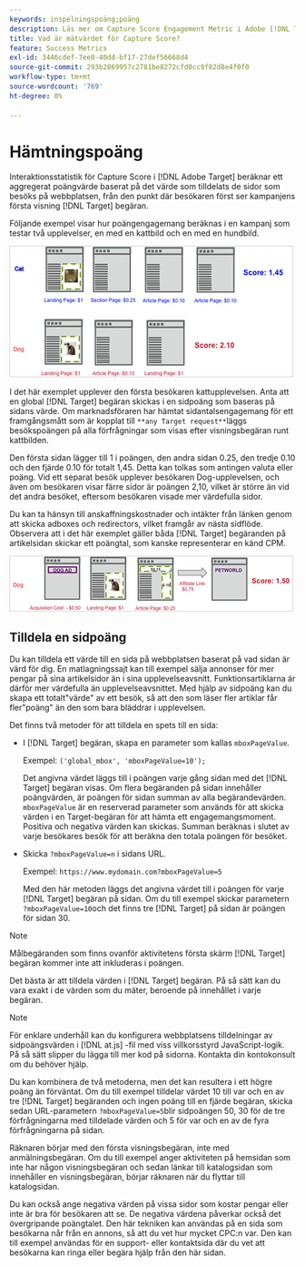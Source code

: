 ```yaml
---
keywords: inspelningspoäng;poäng
description: Läs mer om Capture Score Engagement Metric i Adobe [!DNL Target] som beräknar ett aggregerat poängvärde baserat på det värde som tilldelats de sidor som besöks på webbplatsen.
title: Vad är mätvärdet för Capture Score?
feature: Success Metrics
exl-id: 3446cdef-7ee0-40dd-bf17-27def56668d4
source-git-commit: 293b2869957c2781be8272cfd0cc9f82d8e4f0f0
workflow-type: tm+mt
source-wordcount: '769'
ht-degree: 0%

---
```


# Hämtningspoäng

Interaktionsstatistik för Capture Score i [!DNL Adobe Target] beräknar ett aggregerat poängvärde baserat på det värde som tilldelats de sidor som besöks på webbplatsen, från den punkt där besökaren först ser kampanjens första visning [!DNL Target] begäran.

Följande exempel visar hur poängengagemang beräknas i en kampanj som testar två upplevelser, en med en kattbild och en med en hundbild.

![example_score image](assets/example_score.png)

I det här exemplet upplever den första besökaren kattupplevelsen. Anta att en global [!DNL Target] begäran skickas i en sidpoäng som baseras på sidans värde. Om marknadsföraren har hämtat sidantalsengagemang för ett framgångsmått som är kopplat till `**any Target request**`läggs besökspoängen på alla förfrågningar som visas efter visningsbegäran runt kattbilden.

Den första sidan lägger till 1 i poängen, den andra sidan 0.25, den tredje 0.10 och den fjärde 0.10 för totalt 1,45. Detta kan tolkas som antingen valuta eller poäng. Vid ett separat besök upplever besökaren Dog-upplevelsen, och även om besökaren visar färre sidor är poängen 2,10, vilket är större än vid det andra besöket, eftersom besökaren visade mer värdefulla sidor.

Du kan ta hänsyn till anskaffningskostnader och intäkter från länken genom att skicka adboxes och redirectors, vilket framgår av nästa sidflöde. Observera att i det här exemplet gäller båda [!DNL Target] begäranden på artikelsidan skickar ett poängtal, som kanske representerar en känd CPM.

![example_score2 image](assets/example_score2.png)

## Tilldela en sidpoäng

Du kan tilldela ett värde till en sida på webbplatsen baserat på vad sidan är värd för dig. En matlagningssajt kan till exempel sälja annonser för mer pengar på sina artikelsidor än i sina upplevelseavsnitt. Funktionsartiklarna är därför mer värdefulla än upplevelseavsnittet. Med hjälp av sidpoäng kan du skapa ett totalt&quot;värde&quot; av ett besök, så att den som läser fler artiklar får fler&quot;poäng&quot; än den som bara bläddrar i upplevelsen.

Det finns två metoder för att tilldela en spets till en sida:

* I [!DNL Target] begäran, skapa en parameter som kallas `mboxPageValue`.

   Exempel: `('global_mbox', 'mboxPageValue=10');`

   Det angivna värdet läggs till i poängen varje gång sidan med det [!DNL Target] begäran visas. Om flera begäranden på sidan innehåller poängvärden, är poängen för sidan summan av alla begärandevärden. `mboxPageValue` är en reserverad parameter som används för att skicka värden i en Target-begäran för att hämta ett engagemangsmoment. Positiva och negativa värden kan skickas. Summan beräknas i slutet av varje besökares besök för att beräkna den totala poängen för besöket.

* Skicka `?mboxPageValue=n` i sidans URL.

   Exempel: `https://www.mydomain.com?mboxPageValue=5`

   Med den här metoden läggs det angivna värdet till i poängen för varje [!DNL Target] begäran på sidan. Om du till exempel skickar parametern `?mboxPageValue=10`och det finns tre [!DNL Target] på sidan är poängen för sidan 30.

>[!NOTE]
>
>Målbegäranden som finns ovanför aktivitetens första skärm [!DNL Target] begäran kommer inte att inkluderas i poängen.

Det bästa är att tilldela värden i [!DNL Target] begäran. På så sätt kan du vara exakt i de värden som du mäter, beroende på innehållet i varje begäran.

>[!NOTE]
>
>För enklare underhåll kan du konfigurera webbplatsens tilldelningar av sidpoängsvärden i [!DNL at.js] -fil med viss villkorsstyrd JavaScript-logik. På så sätt slipper du lägga till mer kod på sidorna. Kontakta din kontokonsult om du behöver hjälp.

Du kan kombinera de två metoderna, men det kan resultera i ett högre poäng än förväntat. Om du till exempel tilldelar värdet 10 till var och en av tre [!DNL Target] begäranden och ingen poäng till en fjärde begäran, skicka sedan URL-parametern `?mboxPageValue=5`blir sidpoängen 50, 30 för de tre förfrågningarna med tilldelade värden och 5 för var och en av de fyra förfrågningarna på sidan.

Räknaren börjar med den första visningsbegäran, inte med anmälningsbegäran. Om du till exempel anger aktiviteten på hemsidan som inte har någon visningsbegäran och sedan länkar till katalogsidan som innehåller en visningsbegäran, börjar räknaren när du flyttar till katalogsidan.

Du kan också ange negativa värden på vissa sidor som kostar pengar eller inte är bra för besökaren att se. De negativa värdena påverkar också det övergripande poängtalet. Den här tekniken kan användas på en sida som besökarna når från en annons, så att du vet hur mycket CPC:n var. Den kan till exempel användas för en support- eller kontaktsida där du vet att besökarna kan ringa eller begära hjälp från den här sidan.
